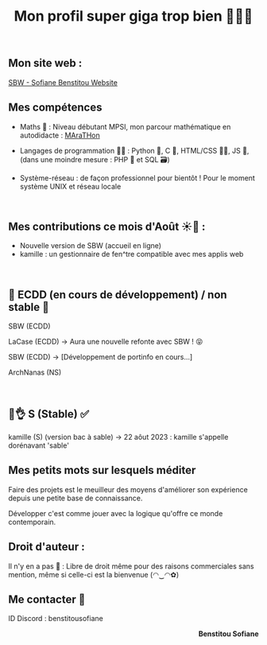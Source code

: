 <h1 align="center">Mon profil super giga trop bien 🤯🧨💥</h1>
<br>

<h2 align="left">Mon site web :</h2> <a href="http://sbw.kesug.com/"> SBW - Sofiane Benstitou Website</a>

<h2 align="left">Mes compétences</h2>

- Maths 🔢 : Niveau débutant MPSI, mon parcour mathématique en autodidacte : <a href="https://github.com/benstitousofiane/MAraTHon"> MAraTHon</a>

- Langages de programmation 👨‍💻 : Python 🐍, C 🧓, HTML/CSS 🏄‍♂️, JS 😤, (dans une moindre mesure : PHP 🐘 et SQL 🗃️)

- Système-réseau : de façon professionnel pour bientôt ! Pour le moment système UNIX et réseau locale

<br>

<h2 align="left">Mes contributions ce mois d'Août ☀️🤯 : </h2>

- Nouvelle version de SBW (accueil en ligne)
- kamille : un gestionnaire de fen^tre compatible avec mes applis web

<br>

<h2 align="left">🚧 ECDD (en cours de développement) / non stable 🚸</h2>
SBW (ECDD) 


LaCase (ECDD) -> Aura une nouvelle refonte avec SBW ! 😝

SBW (ECDD) -> [Développement de portinfo en cours...]

ArchNanas (NS)

<br>

<h2 align="left">😤👌 S (Stable) ✅</h2>
kamille (S) (version bac à sable) -> 22 aôut 2023 : kamille s'appelle dorénavant 'sable'

<br>

<h2 align="left">Mes petits mots sur lesquels méditer</h2>
<p align="left">Faire des projets est le meuilleur des moyens d'améliorer son expérience depuis une petite base de connaissance.</p>
<p align="left">Développer c'est comme jouer avec la logique qu'offre ce monde contemporain.</p>

<h2 align="left">Droit d'auteur :</h2>
Il n'y en a pas 🤯 : Libre de droit même pour des raisons commerciales sans mention, même si celle-ci est la bienvenue (◠‿◠✿)

<br>

<h2 align="left">Me contacter 📧</h2>

ID Discord : benstitousofiane

<p align="right"><b>Benstitou Sofiane</b></p>
